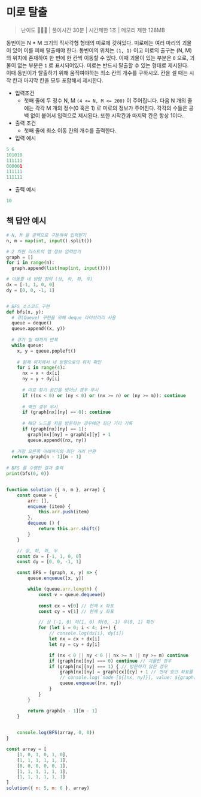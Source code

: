 # 미로 탈출

> 난이도 🧡💛🤍 | 풀이시간 30분 | 시간제한 1초 | 메모리 제한 128MB

동빈이는 N * M 크기의 직사각형 형태의 미로에 갖혀있다. 미로에는 여러 마리의 괴물이 있어 이를 피해 탈출해야 한다. 동빈이의 위치는 `(1, 1)` 이고 미로의 출구는 (N, M) 의 위치에 존재하여 한 번에 한 칸씩 이동할 수 있다. 이때 괴물이 있는 부분은 `0` 으로, 괴물이 없는 부분은 `1` 로 표시되어있다. 미로는 반드시 탈출할 수 있는 형태로 제시된다. 이때 동빈이가 탈출하기 위해 움직여야하는 최소 칸의 개수를 구하시오. 칸을 셀 때는 시작 칸과 마지막 칸을 모두 포함해서 제시한다.

* 입력조건
  * 첫째 줄에 두 정수 N, M `(4 <= N, M <= 200)` 이 주어집니다. 다음 N 개의 줄에는 각각 M 개의 정수(0 혹은 1) 로 미로의 정보가 주어진다. 각각의 수들은 공백 없이 붙어서 입력으로 제시된다. 또한 시작칸과 마지막 칸은 항상 1이다.
* 출력 조건
  * 첫째 줄에 최소 이동 칸의 개수를 출력한다.
* 입력 예시

``` python
5 6
101010
111111
000001
111111
111111
```

* 출력 예시
``` python
10
```

## 책 답안 예시

``` python
# N, M 을 공백으로 구분하여 입력받기
n, m = map(int, input().split())

# 2 차원 리스트의 맵 정보 입력받기
graph = []
for i in range(n):
  graph.append(list(map(int, input())))

# 이동할 네 방향 정의 (상, 하, 좌, 우)
dx = [-1, 1, 0, 0]
dy = [0, 0, -1, 1]


# BFS 소스코드 구현
def bfs(x, y):
  # 큐(Queue) 구현을 위해 deque 라이브러리 사용
  queue = deque()
  queue.append((x, y))
  
  # 큐가 빌 때까지 반복
  while queue:
    x, y = queue.popleft()
    
    # 현재 위치에서 네 방향으로의 위치 확인
    for i in range(4):
      nx = x + dx[i]
      ny = y + dy[i]
      
      # 미로 찾기 공간을 벗어난 경우 무시
      if ((nx < 0) or (ny < 0) or (nx >= n) or (ny >= m)): continue
      
      # 벽인 경우 무시
      if (graph[nx][ny] == 0): continue
  
      # 해당 노드를 처음 방문하는 경우에만 최단 거리 기록
      if (graph[nx][ny] == 1):
        graph[nx][ny] = graph[x][y] + 1
        queue.append((nx, ny))
  
  # 가장 오른쪽 아래까지의 최단 거리 반환
  return graph[n - 1][m - 1]
        
# BFS 를 수행한 결과 출력
print(bfs(0, 0))
```

``` js

function solution ({ n, m }, array) {
	const queue = {
		arr: [],
		enqueue (item) {
			this.arr.push(item)
		},
		dequeue () {
			return this.arr.shift()
		}
	}

	// 상, 하, 좌, 우
	const dx = [-1, 1, 0, 0]
	const dy = [0, 0, -1, 1]

	const BFS = (graph, x, y) => {
		queue.enqueue([x, y])

		while (queue.arr.length) {
			const v = queue.dequeue()
			
			const cx = v[0] // 현재 x 좌표
			const cy = v[1] // 현재 y 좌표

			// 상 (-1, 0) 하(1, 0) 좌(0, -1) 우(0, 1) 확인
			for (let i = 0; i < 4; i++) {
				// console.log(dx[i], dy[i])
				let nx = cx + dx[i]
				let ny = cy + dy[i]

				if (nx < 0 || ny < 0 || nx >= n || ny >= m) continue
				if (graph[nx][ny] === 0) continue // 괴물인 경우
				if (graph[nx][ny] === 1) { // 방문하지 않은 경우
					graph[nx][ny] = graph[cx][cy] + 1 // 현재 있던 좌표를 참고하여 보고있던 노드를 방문 처리
					// console.log(`node [${[nx, ny]}], value: ${graph[nx][ny]}`)
					queue.enqueue([nx, ny])
				}
			}
		}

		return graph[n - 1][m - 1]
	}

	
	console.log(BFS(array, 0, 0))
}

const array = [
	[1, 0, 1, 0, 1, 0],
	[1, 1, 1, 1, 1, 1],
	[0, 0, 0, 0, 0, 1],
	[1, 1, 1, 1, 1, 1],
	[1, 1, 1, 1, 1, 1]
]
solution({ n: 5, m: 6 }, array)
```